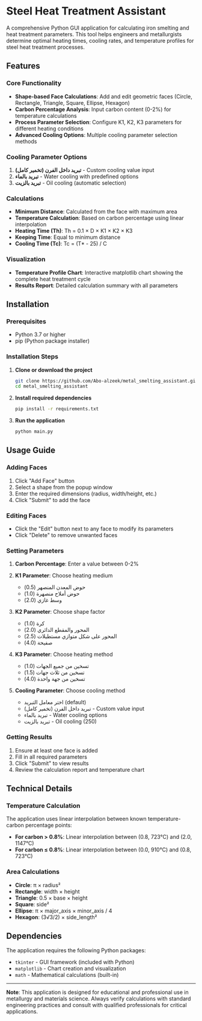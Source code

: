 # Steel Heat Treatment Assistant

A comprehensive Python GUI application for calculating iron smelting and heat treatment parameters. This tool helps engineers and metallurgists determine optimal heating times, cooling rates, and temperature profiles for steel heat treatment processes.

## Features

### Core Functionality
- **Shape-based Face Calculations**: Add and edit geometric faces (Circle, Rectangle, Triangle, Square, Ellipse, Hexagon)
- **Carbon Percentage Analysis**: Input carbon content (0-2%) for temperature calculations
- **Process Parameter Selection**: Configure K1, K2, K3 parameters for different heating conditions
- **Advanced Cooling Options**: Multiple cooling parameter selection methods

### Cooling Parameter Options
1. **تبريد داخل الفرن (تخمير كامل)** - Custom cooling value input
2. **تبريد بالماء** - Water cooling with predefined options
3. **تبريد بالزيت** - Oil cooling (automatic selection)

### Calculations
- **Minimum Distance**: Calculated from the face with maximum area
- **Temperature Calculation**: Based on carbon percentage using linear interpolation
- **Heating Time (Th)**: Th = 0.1 × D × K1 × K2 × K3
- **Keeping Time**: Equal to minimum distance
- **Cooling Time (Tc)**: Tc = (T* - 25) / C

### Visualization
- **Temperature Profile Chart**: Interactive matplotlib chart showing the complete heat treatment cycle
- **Results Report**: Detailed calculation summary with all parameters

## Installation

### Prerequisites
- Python 3.7 or higher
- pip (Python package installer)

### Installation Steps

1. **Clone or download the project**
   ```bash
   git clone https://github.com/Abo-alzeek/metal_smelting_assistant.git
   cd metal_smelting_assistant
   ```

2. **Install required dependencies**
   ```bash
   pip install -r requirements.txt
   ```

3. **Run the application**
   ```bash
   python main.py
   ```

## Usage Guide

### Adding Faces
1. Click "Add Face" button
2. Select a shape from the popup window
3. Enter the required dimensions (radius, width/height, etc.)
4. Click "Submit" to add the face

### Editing Faces
- Click the "Edit" button next to any face to modify its parameters
- Click "Delete" to remove unwanted faces

### Setting Parameters
1. **Carbon Percentage**: Enter a value between 0-2%
2. **K1 Parameter**: Choose heating medium
   - حوض المعدن المنصهر (0.5)
   - حوض أملاح منصهرة (1.0)
   - وسط غازي (2.0)

3. **K2 Parameter**: Choose shape factor
   - كرة (1.0)
   - المحور والمقطع الدائري (2.0)
   - المحور على شكل متوازي مستطيلات (2.5)
   - صفيحة (4.0)

4. **K3 Parameter**: Choose heating method
   - تسخين من جميع الجهات (1.0)
   - تسخين من ثلاث جهات (1.5)
   - تسخين من جهة واحدة (4.0)

5. **Cooling Parameter**: Choose cooling method
   - اختر معامل التبريد (default)
   - تبريد داخل الفرن (تخمير كامل) - Custom value input
   - تبريد بالماء - Water cooling options
   - تبريد بالزيت - Oil cooling (250)

### Getting Results
1. Ensure at least one face is added
2. Fill in all required parameters
3. Click "Submit" to view results
4. Review the calculation report and temperature chart

## Technical Details

### Temperature Calculation
The application uses linear interpolation between known temperature-carbon percentage points:

- **For carbon > 0.8%**: Linear interpolation between (0.8, 723°C) and (2.0, 1147°C)
- **For carbon ≤ 0.8%**: Linear interpolation between (0.0, 910°C) and (0.8, 723°C)

### Area Calculations
- **Circle**: π × radius²
- **Rectangle**: width × height
- **Triangle**: 0.5 × base × height
- **Square**: side²
- **Ellipse**: π × major_axis × minor_axis / 4
- **Hexagon**: (3√3/2) × side_length²

## Dependencies

The application requires the following Python packages:
- `tkinter` - GUI framework (included with Python)
- `matplotlib` - Chart creation and visualization
- `math` - Mathematical calculations (built-in)

---

**Note**: This application is designed for educational and professional use in metallurgy and materials science. Always verify calculations with standard engineering practices and consult with qualified professionals for critical applications.
